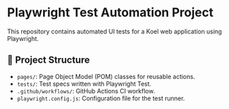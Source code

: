 # Playwright Test Automation Project

This repository contains automated UI tests for a Koel web application using Playwright.

## 📁 Project Structure

- `pages/`: Page Object Model (POM) classes for reusable actions.
- `tests/`: Test specs written with Playwright Test.
- `.github/workflows/`: GitHub Actions CI workflow.
- `playwright.config.js`: Configuration file for the test runner.
